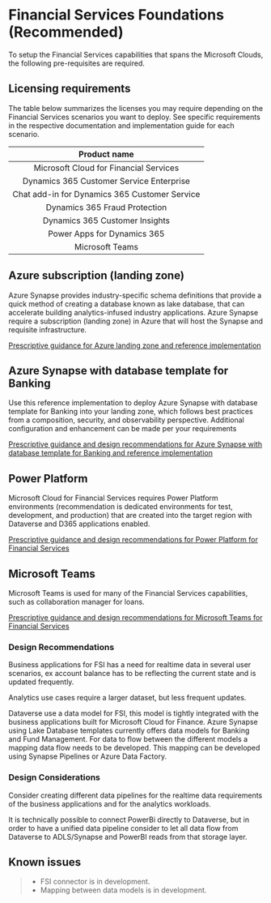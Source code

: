 # Financial Services Foundations (Recommended)

To setup the Financial Services capabilities that spans the Microsoft Clouds, the following pre-requisites are required.

## Licensing requirements

The table below summarizes the licenses you may require depending on the Financial Services scenarios you want to deploy. See specific requirements in the respective documentation and implementation guide for each scenario.

| Product name |
|:----------------------:|
|Microsoft Cloud for Financial Services
|Dynamics 365 Customer Service Enterprise
|Chat add-in for Dynamics 365 Customer Service
|Dynamics 365 Fraud Protection
|Dynamics 365 Customer Insights
|Power Apps for Dynamics 365
|Microsoft Teams

## Azure subscription (landing zone)

Azure Synapse provides industry-specific schema definitions that provide a quick method of creating a database known as lake database, that can accelerate building analytics-infused industry applications. Azure Synapse require a subscription (landing zone) in Azure that will host the Synapse and requisite infrastructure.

[Prescriptive guidance for Azure landing zone and reference implementation](https://docs.microsoft.com/azure/cloud-adoption-framework/ready/enterprise-scale/implementation)

## Azure Synapse with database template for Banking

Use this reference implementation to deploy Azure Synapse with database template for Banking into your landing zone, which follows best practices from a composition, security, and observability perspective. Additional configuration and enhancement can be made per your requirements

[Prescriptive guidance and design recommendations for Azure Synapse with database template for Banking and reference implementation](./solutions/synapseBanking)

## Power Platform

Microsoft Cloud for Financial Services requires Power Platform environments (recommendation is dedicated environments for test, development, and production) that are created into the target region with Dataverse and D365 applications enabled.

[Prescriptive guidance and design recommendations for Power Platform for Financial Services](../foundations/powerPlatform)

## Microsoft Teams

Microsoft Teams is used for many of the Financial Services capabilities, such as collaboration manager for loans.

[Prescriptive guidance and design recommendations for Microsoft Teams for Financial Services](./solutions/microsoftTeams)

### Design Recommendations

Business applications for FSI has a need for realtime data in several user scenarios, ex account balance has to be reflecting the current state and is updated frequently.

Analytics use cases require a larger dataset, but less frequent updates.

Dataverse use a data model for FSI, this model is tightly integrated with the business applications built for Microsoft Cloud for Finance. Azure Synapse using Lake Database templates currently offers data models for Banking and Fund Management. For data to flow between the different models a mapping data flow needs to be developed. This mapping can be developed using Synapse Pipelines or Azure Data Factory.

### Design Considerations

Consider creating different data pipelines for the realtime data requirements of the business applications and for the analytics workloads.

It is technically possible to connect PowerBi directly to Dataverse, but in order to have a unified data pipeline consider to let all data flow from Dataverse to ADLS/Synapse and PowerBI reads from that storage layer.

## Known issues

> - FSI connector is in development.
> - Mapping between data models is in development.
>